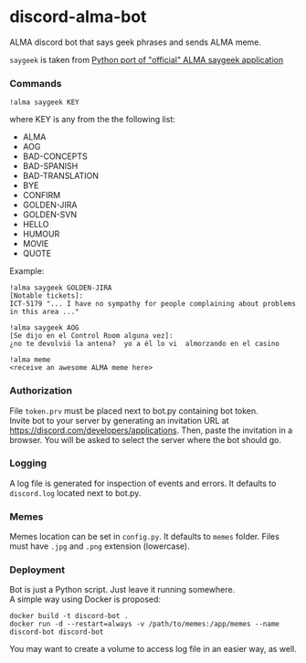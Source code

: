 # discord-alma-bot
ALMA discord bot that says geek phrases and sends ALMA meme.

`saygeek` is taken from [Python port of "official" ALMA saygeek application](https://github.com/bandaangosta/saygeek)

### Commands

    !alma saygeek KEY

where KEY is any from the the following list:

  * ALMA
  * AOG
  * BAD-CONCEPTS
  * BAD-SPANISH
  * BAD-TRANSLATION
  * BYE
  * CONFIRM
  * GOLDEN-JIRA
  * GOLDEN-SVN
  * HELLO
  * HUMOUR
  * MOVIE
  * QUOTE

Example:   

    !alma saygeek GOLDEN-JIRA
    [Notable tickets]:
    ICT-5179 "... I have no sympathy for people complaining about problems in this area ..."

    !alma saygeek AOG    
    [Se dijo en el Control Room alguna vez]:
    ¿no te devolvió la antena?  yo a él lo vi  almorzando en el casino
    
    !alma meme
    <receive an awesome ALMA meme here>
    
### Authorization

File `token.prv` must be placed next to bot.py containing bot token.   
Invite bot to your server by generating an invitation URL at https://discord.com/developers/applications. Then, paste the invitation in a browser. 
You will be asked to select the server where the bot should go.

### Logging

A log file is generated for inspection of events and errors. It defaults to `discord.log` located next to bot.py.

### Memes

Memes location can be set in `config.py`. It defaults to `memes` folder. Files must have `.jpg` and `.png` extension (lowercase).

### Deployment
Bot is just a Python script. Just leave it running somewhere.   
A simple way using Docker is proposed:   

    docker build -t discord-bot .
    docker run -d --restart=always -v /path/to/memes:/app/memes --name discord-bot discord-bot

You may want to create a volume to access log file in an easier way, as well.
